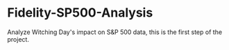 # Fidelity-SP500-Analysis
Analyze Witching Day's impact on S&amp;P 500 data, this is the first step of the project.
